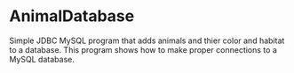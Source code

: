# AnimalDatabase
Simple JDBC MySQL program that adds animals and thier color and habitat to a database. This program shows how to make proper connections
to a MySQL database. 
